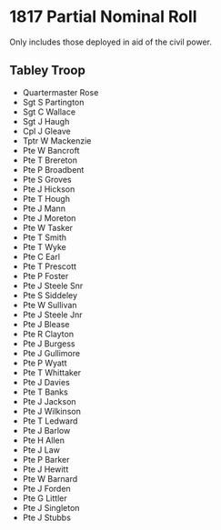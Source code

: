 # 1817 Partial Nominal Roll

Only includes those deployed in aid of the civil power.

## Tabley Troop

* Quartermaster Rose
* Sgt S Partington
* Sgt C Wallace
* Sgt J Haugh
* Cpl J Gleave
* Tptr W Mackenzie
* Pte W Bancroft
* Pte T Brereton
* Pte P Broadbent
* Pte S Groves
* Pte J Hickson
* Pte T Hough
* Pte J Mann
* Pte J Moreton
* Pte W Tasker
* Pte T Smith
* Pte T Wyke
* Pte C Earl
* Pte T Prescott
* Pte P Foster
* Pte J Steele Snr
* Pte S Siddeley
* Pte W Sullivan
* Pte J Steele Jnr
* Pte J Blease
* Pte R Clayton
* Pte J Burgess
* Pte J Gullimore
* Pte P Wyatt
* Pte T Whittaker
* Pte J Davies
* Pte T Banks
* Pte J Jackson
* Pte J Wilkinson
* Pte T Ledward
* Pte J Barlow
* Pte H Allen
* Pte J Law 
* Pte P Barker 
* Pte J Hewitt
* Pte W Barnard
* Pte J Forden
* Pte G Littler
* Pte J Singleton
* Pte J Stubbs



